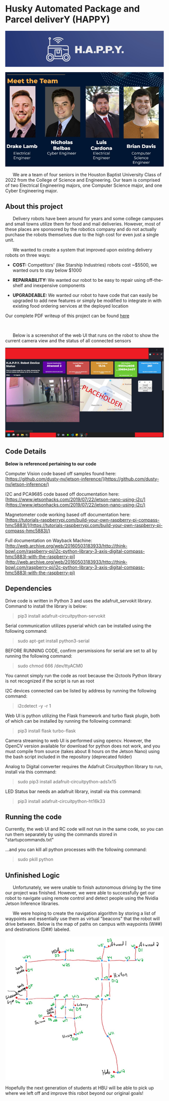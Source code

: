 
  

# Husky Automated Package and Parcel deliverY (HAPPY)

![Logo](https://raw.githubusercontent.com/nickdrones/HBU-Senior-Design-HAPPY-Robot/main/images/happylogo.jpg)  

![The Team](https://raw.githubusercontent.com/nickdrones/HBU-Senior-Design-HAPPY-Robot/main/images/teamimage.jpg)

  

&nbsp;&nbsp;&nbsp;&nbsp;&nbsp;&nbsp;We are a team of four seniors in the Houston Baptist University Class of 2022 from the College of Science and Engineering. Our team is comprised of two Electrical Engineering majors, one Computer Science major, and one Cyber Engineering major.

  

  

## About this project

  

&nbsp;&nbsp;&nbsp;&nbsp;&nbsp;&nbsp;Delivery robots have been around for years and some college campuses and small towns utilize them for food and mail deliveries. However, most of these places are sponsored by the robotics company and do not actually purchase the robots themselves due to the high cost for even just a single unit.

  

&nbsp;&nbsp;&nbsp;&nbsp;&nbsp;&nbsp;We wanted to create a system that improved upon existing delivery robots on three ways:

  

-  <b>COST:</b> Competitors' (like Starship Industries) robots cost ~$5500, we wanted ours to stay below $1000

-  <b>REPAIRABILITY: </b>We wanted our robot to be easy to repair using off-the-shelf and inexpensive components

-  <b>UPGRADEABLE: </b>We wanted our robot to have code that can easily be upgraded to add new features or simply be modified to integrate in with existing food ordering services at the deployed location

  

Our complete PDF writeup of this project can be found [here](https://github.com/nickdrones/HBU-Senior-Design-HAPPY-Robot/raw/main/Complete%20Design%20Report.pdf)

<br>

&nbsp;&nbsp;&nbsp;&nbsp;&nbsp;&nbsp;Below is a screenshot of the web UI that runs on the robot to show the current camera view and the status of all connected sensors

  

![Web UI](https://raw.githubusercontent.com/nickdrones/HBU-Senior-Design-HAPPY-Robot/main/images/webui.png)

  

## Code Details

  

<b>Below is referenced pertaining to our code</b>

  

Computer Vision code based off samples found here: [https://github.com/dusty-nv/jetson-inference/](https://github.com/dusty-nv/jetson-inference/)

  

  

I2C and PCA9685 code based off documentation here: [https://www.jetsonhacks.com/2019/07/22/jetson-nano-using-i2c/](https://www.jetsonhacks.com/2019/07/22/jetson-nano-using-i2c/)

  

  

Magnetometer code working based off documentation here: [https://tutorials-raspberrypi.com/build-your-own-raspberry-pi-compass-hmc5883l/](https://tutorials-raspberrypi.com/build-your-own-raspberry-pi-compass-hmc5883l/)

  

  

Full documentation on Wayback Machine: [http://web.archive.org/web/20160503183933/http://think-bowl.com/raspberry-pi/i2c-python-library-3-axis-digital-compass-hmc5883l-with-the-raspberry-pi](http://web.archive.org/web/20160503183933/http://think-bowl.com/raspberry-pi/i2c-python-library-3-axis-digital-compass-hmc5883l-with-the-raspberry-pi)

  

## Dependencies

Drive code is written in Python 3 and uses the adafruit_servokit library. Command to install the library is below:

  

> pip3 install adafruit-circuitpython-servokit

  

  

Serial communication utilizes pyserial which can be installed using the following command:

  

> sudo apt-get install python3-serial

  

  

BEFORE RUNNING CODE, confirm persmissions for serial are set to all by running the following command:

  

> sudo chmod 666 /dev/ttyACM0

  

  

You cannot simply run the code as root because the i2ctools Python library is not recognized if the script is run as root

  

  

I2C devices connected can be listed by address by running the following command:

  

> i2cdetect -y -r 1

  

  

Web UI is python utilizing the Flask framework and turbo flask plugin, both of which can be installed by running the following command:

  

> pip3 install flask turbo-flask

  

  

Camera streaming to web UI is performed using opencv. However, the OpenCV version available for download for python does not work, and you must compile from source (takes about 8 hours on the Jetson Nano) using the bash script included in the repository (deprecated folder)

  

  

Analog to Digital converter requires the Adafruit Circuitpython library to run, install via this command:

  

> sudo pip3 install adafruit-circuitpython-ads1x15

  

  

LED Status bar needs an adafruit library, install via this command:

  

> pip3 install adafruit-circuitpython-ht16k33

  

## Running the code

Currently, the web UI and RC code will not run in the same code, so you can run them separately by using the commands stored in "startupcommands.txt"

  

...and you can kill all python processes with the following command:

> sudo pkill python

  

## Unfinished Logic

&nbsp;&nbsp;&nbsp;&nbsp;&nbsp;&nbsp;Unfortunately, we were unable to finish autonomous driving by the time our project was finished. However, we were able to successfully get our robot to navigate using remote control and detect people using the Nvidia Jetson Inference libraries.

  

&nbsp;&nbsp;&nbsp;&nbsp;&nbsp;&nbsp;We were hoping to create the navigation algorithm by storing a list of waypoints and essentially use them as virtual "beacons" that the robot will drive between. Below is the map of paths on campus with waypoints (W##) and destinations (D##) labeled.

  

![The Map](https://raw.githubusercontent.com/nickdrones/HBU-Senior-Design-HAPPY-Robot/main/images/waypointsmap.jpg)

  

Hopefully the next generation of students at HBU will be able to pick up where we left off and improve this robot beyond our original goals!
